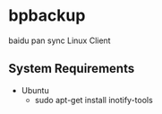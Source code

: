 bpbackup
========

baidu pan sync Linux Client

System Requirements
-------------------

* Ubuntu
    - sudo apt-get install inotify-tools
